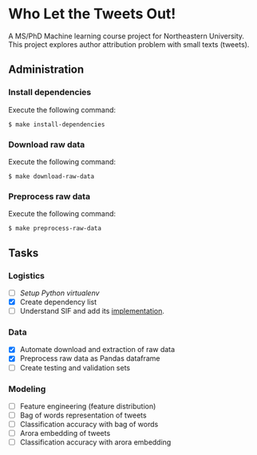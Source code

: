 # Who Let the Tweets Out!

A MS/PhD Machine learning course project for Northeastern University.
This project explores author attribution problem with small texts (tweets).

## Administration

### Install dependencies

Execute the following command:

```shell
$ make install-dependencies
```

### Download raw data

Execute the following command:

```shell
$ make download-raw-data
```

### Preprocess raw data

Execute the following command:

```shell
$ make preprocess-raw-data
```

## Tasks

### Logistics
- [ ] *Setup Python virtualenv*
- [X] Create dependency list
- [ ] Understand SIF and add its [implementation](https://github.com/PrincetonML/SIF "SIF").
 
### Data
- [X] Automate download and extraction of raw data
- [X] Preprocess raw data as Pandas dataframe
- [ ] Create testing and validation sets

### Modeling
- [ ] Feature engineering (feature distribution)
- [ ] Bag of words representation of tweets
- [ ] Classification accuracy with bag of words
- [ ] Arora embedding of tweets
- [ ] Classification accuracy with arora embedding
